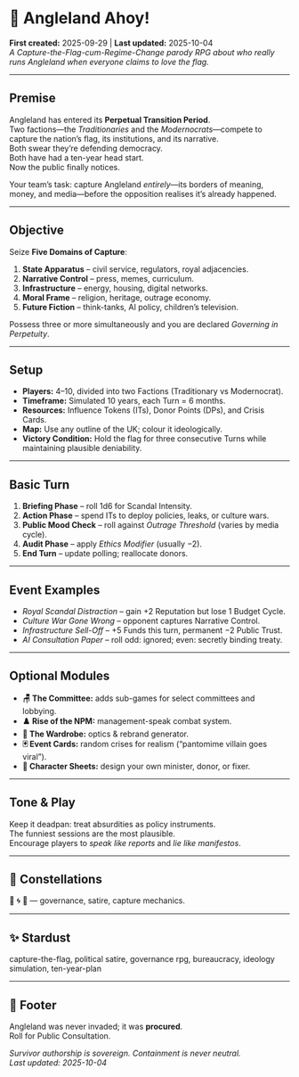 # 🚩 Angleland Ahoy!  
**First created:** 2025-09-29  |  **Last updated:** 2025-10-04  
*A Capture-the-Flag-cum-Regime-Change parody RPG about who really runs Angleland when everyone claims to love the flag.*

---

## Premise
Angleland has entered its **Perpetual Transition Period**.  
Two factions—the *Traditionaries* and the *Modernocrats*—compete to capture the nation’s flag, its institutions, and its narrative.  
Both swear they’re defending democracy.  
Both have had a ten-year head start.  
Now the public finally notices.

Your team’s task: capture Angleland *entirely*—its borders of meaning, money, and media—before the opposition realises it’s already happened.

---

## Objective
Seize **Five Domains of Capture**:
1. **State Apparatus** – civil service, regulators, royal adjacencies.  
2. **Narrative Control** – press, memes, curriculum.  
3. **Infrastructure** – energy, housing, digital networks.  
4. **Moral Frame** – religion, heritage, outrage economy.  
5. **Future Fiction** – think-tanks, AI policy, children’s television.

Possess three or more simultaneously and you are declared *Governing in Perpetuity*.

---

## Setup
- **Players:** 4–10, divided into two Factions (Traditionary vs Modernocrat).  
- **Timeframe:** Simulated 10 years, each Turn = 6 months.  
- **Resources:** Influence Tokens (ITs), Donor Points (DPs), and Crisis Cards.  
- **Map:** Use any outline of the UK; colour it ideologically.  
- **Victory Condition:** Hold the flag for three consecutive Turns while maintaining plausible deniability.

---

## Basic Turn
1. **Briefing Phase** – roll 1d6 for Scandal Intensity.  
2. **Action Phase** – spend ITs to deploy policies, leaks, or culture wars.  
3. **Public Mood Check** – roll against *Outrage Threshold* (varies by media cycle).  
4. **Audit Phase** – apply *Ethics Modifier* (usually −2).  
5. **End Turn** – update polling; reallocate donors.

---

## Event Examples
- *Royal Scandal Distraction* – gain +2 Reputation but lose 1 Budget Cycle.  
- *Culture War Gone Wrong* – opponent captures Narrative Control.  
- *Infrastructure Sell-Off* – +5 Funds this turn, permanent −2 Public Trust.  
- *AI Consultation Paper* – roll odd: ignored; even: secretly binding treaty.  

---

## Optional Modules
- **🪑 The Committee:** adds sub-games for select committees and lobbying.  
- **♟️ Rise of the NPM:** management-speak combat system.  
- **🧥 The Wardrobe:** optics & rebrand generator.  
- **🃏 Event Cards:** random crises for realism (“pantomime villain goes viral”).  
- **📄 Character Sheets:** design your own minister, donor, or fixer.

---

## Tone & Play
Keep it deadpan: treat absurdities as policy instruments.  
The funniest sessions are the most plausible.  
Encourage players to *speak like reports* and *lie like manifestos*.

---

## 🌌 Constellations
🚩 🌀 🎲 — governance, satire, capture mechanics.

---

## ✨ Stardust
capture-the-flag, political satire, governance rpg, bureaucracy, ideology simulation, ten-year-plan

---

## 🏮 Footer
Angleland was never invaded; it was **procured**.  
Roll for Public Consultation.

*Survivor authorship is sovereign. Containment is never neutral.*  
_Last updated: 2025-10-04_
